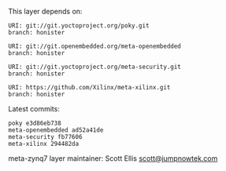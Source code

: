 This layer depends on:

    URI: git://git.yoctoproject.org/poky.git
    branch: honister

    URI: git://git.openembedded.org/meta-openembedded
    branch: honister

    URI: git://git.yoctoproject.org/meta-security.git
    branch: honister

    URI: https://github.com/Xilinx/meta-xilinx.git
    branch: honister

Latest commits:

    poky e3d86eb738
    meta-openembedded ad52a41de
    meta-security fb77606
    meta-xilinx 294482da

meta-zynq7 layer maintainer: Scott Ellis <scott@jumpnowtek.com>

